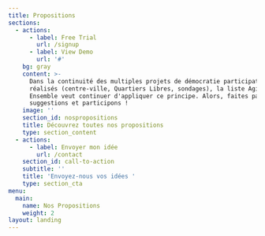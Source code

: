```yaml
---
title: Propositions
sections:
  - actions:
      - label: Free Trial
        url: /signup
      - label: View Demo
        url: '#'
    bg: gray
    content: >-
      Dans la continuité des multiples projets de démocratie participative déjà
      réalisés (centre-ville, Quartiers Libres, sondages), la liste Agir
      Ensemble veut continuer d'appliquer ce principe. Alors, faites part de vos
      suggestions et participons !
    image: ''
    section_id: nospropositions
    title: Découvrez toutes nos propositions
    type: section_content
  - actions:
      - label: Envoyer mon idée
        url: /contact
    section_id: call-to-action
    subtitle: ''
    title: 'Envoyez-nous vos idées '
    type: section_cta
menu:
  main:
    name: Nos Propositions
    weight: 2
layout: landing
---
```


